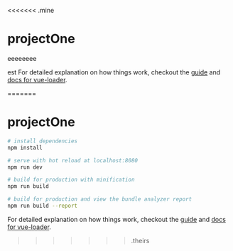 <<<<<<< .mine
# projectOne
eeeeeeee


est
For detailed explanation on how things work, checkout the [guide](http://vuejs-templates.github.io/webpack/) and [docs for vue-loader](http://vuejs.github.io/vue-loader).












=======
# projectOne


``` bash
# install dependencies
npm install

# serve with hot reload at localhost:8080
npm run dev

# build for production with minification
npm run build

# build for production and view the bundle analyzer report
npm run build --report
```

For detailed explanation on how things work, checkout the [guide](http://vuejs-templates.github.io/webpack/) and [docs for vue-loader](http://vuejs.github.io/vue-loader).
>>>>>>> .theirs
